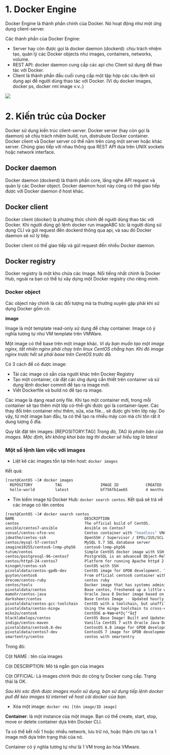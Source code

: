 # 1. Docker Engine
 Docker Engine là thành phần chính của Docker. Nó hoạt động như một ứng dụng client-server.
 
 Các thành phần của Docker Engine:
 
 - Server hay còn được gọi là docker daemon (dockerd): chịu trách nhiệm tạo, quản lý các Docker objects như images, containers, networks, volume.
 - REST API: docker daemon cung cấp các api cho Client sử dụng để thao tác với Docker.
 - Client là thành phần đầu cuối cung cấp một tập hợp các câu lệnh sử dụng api để người dùng thao tác với Docker. (Ví dụ docker images, docker ps, docker rmi image v.v..)
 
 <img src="https://i.imgur.com/4ebOxUy.png">
 
 # 2. Kiến trúc của Docker
  Docker sử dụng kiến trúc client-server. Docker server (hay còn gọi là daemon) sẽ chịu trách nhiệm build, run, distrubute Docker container. Docker client và Docker server có thể nằm trên cùng một server hoặc khác server. Chúng giao tiếp với nhau thông qua REST API dựa trên UNIX sockets hoặc network interface.
 ## Docker daemon
 Docker daemon (dockerd) là thành phần core, lắng nghe API request và quản lý các Docker object. Docker daemon host này cũng có thể giao tiếp được với Docker daemon ở host khác.
 ## Docker client
 Docker client (docker) là phương thức chính để người dùng thao tác với Docker. Khi người dùng gõ lệnh docker run imageABC tức là người dùng sử dụng CLI và gửi request đến dockerd thông qua api, và sau đó Docker daemon sẽ xử lý tiếp.

 Docker client có thể giao tiếp và gửi request đến nhiều Docker daemon.

 ## Docker registry
 Docker registry là một kho chứa các Image. Nổi tiếng nhất chính là Docker Hub, ngoài ra bạn có thể tự xây dựng một Docker registry cho riêng mình.

 ### Docker object
 Các object này chính là các đối tượng mà ta thường xuyên gặp phải khi sử dụng Docker gồm có:
 
 **image**
 
 Image là một template read-only sử dụng để chạy container. Image có ý nghĩa tương tự như VM template trên VMWare.

 Một image có thể base trên một image khác. *Ví dụ bạn muốn tạo một image nginx, tất nhiên nginx phải chạy trên linux CentOS chẳng hạn. Khi đó image nginx trước hết sẽ phải base trên CentOS trước đã.*

 Có 3 cách để có được image:
 
 - Tải các image có sẵn của người khác trên Docker Registry
 - Tạo một container, cài đặt các ứng dụng cần thiết trên container và sử dụng lệnh docker commit để tạo ra image mới.
 - Viết Dockerfile và build nó để tạo ra image.
 
 Các image là dạng read only file. Khi tạo một container mới, trong mỗi container sẽ tạo thêm một lớp có-thể-ghi được gọi là container-layer. Các thay đổi trên container như thêm, sửa, xóa file... sẽ được ghi trên lớp này. Do vậy, từ một image ban đầu, ta có thể tạo ra nhiều máy con mà chỉ tốn rất ít dung lượng ổ đĩa.
 
 Quy tắt đặt tên images: [REPOSITORY:TAG]
  *Trong đó, TAG là phiên bản của images. Mặc định, khi không khai báo tag thì docker sẽ hiểu tag là latest*
  
  ### Một số lệnh làm việc với images
  - Liệt kê các images tồn tại trên host: `docker images`
  
  Kết quả:
  
  ```sh
 [root@CentOS ~]# docker images
	REPOSITORY          TAG                 IMAGE ID            CREATED             SIZE
    hello-world         latest              bf756fb1ae65        4 months ago        13.3kB
  ```
  - Tìm kiếm image từ Docker Hub: `docker search centos`. Kết quả sẽ trả về các image có tên centos 
  
  ```sh
  [root@CentOS ~]# docker search centos
NAME                               DESCRIPTION                                     STARS               OFFICIAL            AUTOMATED
centos                             The official build of CentOS.                   5991                [OK]                
ansible/centos7-ansible            Ansible on Centos7                              128                                     [OK]
consol/centos-xfce-vnc             Centos container with "headless" VNC sessionâ€¦   114                                     [OK]
jdeathe/centos-ssh                 OpenSSH / Supervisor / EPEL/IUS/SCL Repos - â€¦   114                                     [OK]
centos/mysql-57-centos7            MySQL 5.7 SQL database server                   75                                      
imagine10255/centos6-lnmp-php56    centos6-lnmp-php56                              58                                      [OK]
tutum/centos                       Simple CentOS docker image with SSH access      46                                      
centos/postgresql-96-centos7       PostgreSQL is an advanced Object-Relational â€¦   44                                      
centos/httpd-24-centos7            Platform for running Apache httpd 2.4 or buiâ€¦   31                                      
kinogmt/centos-ssh                 CentOS with SSH                                 29                                      [OK]
pivotaldata/centos-gpdb-dev        CentOS image for GPDB development. Tag namesâ€¦   11                                      
guyton/centos6                     From official centos6 container with full upâ€¦   10                                      [OK]
drecom/centos-ruby                 centos ruby                                     6                                       [OK]
centos/tools                       Docker image that has systems administrationâ€¦   6                                       [OK]
pivotaldata/centos                 Base centos, freshened up a little with a Doâ€¦   4                                       
mamohr/centos-java                 Oracle Java 8 Docker image based on Centos 7    3                                       [OK]
darksheer/centos                   Base Centos Image -- Updated hourly             3                                       [OK]
pivotaldata/centos-gcc-toolchain   CentOS with a toolchain, but unaffiliated wiâ€¦   3                                       
pivotaldata/centos-mingw           Using the mingw toolchain to cross-compile tâ€¦   3                                       
miko2u/centos6                     CentOS6 æ—¥æœ¬èªžç’°å¢ƒ                                   2                                       [OK]
blacklabelops/centos               CentOS Base Image! Built and Updates Daily!     1                                       [OK]
indigo/centos-maven                Vanilla CentOS 7 with Oracle Java Developmenâ€¦   1                                       [OK]
pivotaldata/centos6.8-dev          CentosOS 6.8 image for GPDB development         0                                       
pivotaldata/centos7-dev            CentosOS 7 image for GPDB development           0                                       
smartentry/centos                  centos with smartentry                          0                                       [OK]
  ```
  
Trong đó:

 Cột NAME : tên của images

 Cột DESCRIPTION: Mô tả ngắn gọn của images

 Cột OFFICIAL: Là images chính thức do công ty Docker cung cấp. Trạng thái là OK.
 
 *Sau khi xác định được images muốn sử dụng, bạn sử dụng tiếp lệnh docker pull để kéo images từ internet về host cài docker của bạn.*
 
 - Xóa một image: `docker rmi [tên image/ID image]`
 
 **Container**: là một instance của một image. Bạn có thể create, start, stop, move or delete container dựa trên Docker CLI. 
 
 Ta có thể kết nối 1 hoặc nhiều network, lưu trữ nó, hoặc thậm chí tạo ra 1 image mới dựa trên trạng thái của nó.
 
 Container có ý nghĩa tương tự như là 1 VM trong ảo hóa VMware. 